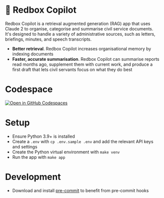 # 📮 Redbox Copilot



Redbox Copilot is a retrieval augmented generation (RAG) app that uses Claude 2 to organise, categorise and summarise civil service documents. It's designed to handle a variety of administrative sources, such as letters, briefings, minutes, and speech transcripts.

* **Better retrieval**. Redbox Copilot increases organisational memory by indexing documents
* **Faster, accurate summarisation**. Redbox Copilot can summarise reports read months ago, supplement them with current work, and produce a first draft that lets civil servants focus on what they do best

# Codespace

[![Open in GitHub Codespaces](https://github.com/codespaces/badge.svg)](https://codespaces.new/i-dot-ai/redbox-copilot?quickstart=1)

# Setup

* Ensure Python 3.9+ is installed
* Create a `.env` with `cp .env.sample .env` and add the relevant API keys and settings
* Create the Python virtual environment with `make venv`
* Run the app with `make app`

# Development

* Download and install [pre-commit](https://pre-commit.com) to benefit from pre-commit hooks
